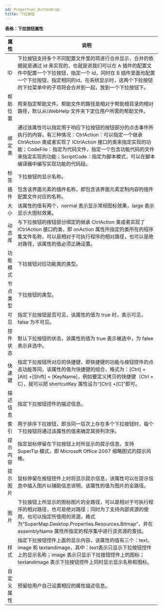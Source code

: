 ```yaml
---
id: Properties_ButtonDrop
title: 下拉按钮
---
```

**表格：下拉按钮属性**


属性|说明    
--|--  
ID | 下拉按钮支持多个不同配置文件里的项进行合并显示，合并的依据就是通过 id 来实现的，也就是说我们可以在 A 插件的配置文件中配置一个下拉按钮，指定一个 id，同时在 B 插件里面也配置一个下拉按钮，指定相同的id，在系统显示时，这两个下拉按钮的下拉菜单中的子项将会合并到一起，放到一个下拉按钮下。  
帮助位置 | 用来指定帮助文件。帮助文件的路径是相对于帮助根目录的相对路径，默认从\WebHelp 文件夹下定位用户所需的帮助文件。  
绑定类 | 通过该属性可以指定用于响应下拉按钮的按钮部分的点击事件所执行的内容。有三种情况：CtrlAction：可以指定一个继承 CtrlAction 类或者实现了 ICtrlAction 接口的类来指定实现的功能；CodeFile：指定为代码文件，指定一个包含功能代码的文件来指定实现的功能；ScriptCode：指定为脚本模式，可以在脚本编译器中编写实现功能的代码段。  
标签 | 下拉按钮的显示名称。  
插件 | 包含该界面元素的插件名称，即包含该界面元素定制内容的插件配置文件对应的名称。  
大小 | 该属性的值有两个，normal 表示显示常规图标效果，large 表示显示大图标效果。  
动态库 | 与下拉按钮的按钮部分绑定的继承 CtrlAction 类或者实现了 ICtrlAction 接口的类，即 onAction 属性所指定的类所在的程序集文件名称，可以是相对于可执行程序的相对路径，也可以是绝对路径，该属性的值必须正确设置。  
功能模式 | 下拉按钮对应功能类的类型。  
节点类型 | 下拉按钮的类型。  
可见 | 指定下拉按钮是否可见，该属性的值为 true 时，表示可见，false 为不可见。  
控件状态 | 默认下拉按钮的状态，该属性的值为 true 表示被选中，为 false 表示非选中。  
快速键 | 指定下拉按钮所对应的快捷键，即快捷键的功能与按钮控件的点击功能等同，该属性的值为快捷键的组合，格式为：[Ctrl] + [Alt] +[Shift] + [KeyName]，例如要定义拷贝的快捷键（Ctrl + C），就可以把 shortcutKey 属性设为“[Ctrl] +[C]”即可。  
描述信息 | 指定下拉按钮控件的描述信息。  
索引 | 用于排序下拉按钮，即当同一层次上存在多个下拉按钮时，每个下拉按钮将通过该属性的值来确定其排列次序。  
提示内容 | 指定鼠标停留在下拉按钮上时所显示的提示信息，支持 SuperTip 模式，即 Microsoft Office 2007 缩略图式的提示风格。  
提示图片 | 鼠标停留在按钮控件上时将显示提示信息，该属性可以在提示信息中插入图片以辅助信息说明，该属性的值为图片的全路径。  
图片 |下拉按钮上所显示的图标图片的全路径，可以是相对于可执行程序的相对路径，也可是绝对路径；同时为了支持内部资源的使用，也可以指定所使用的资源，格式为“SuperMap.Desktop.Properties.Resources.Bitmap”，并在 assemblyName 属性所指定的程序集中进行该资源的查找。  
样式 | 指定下拉按钮控件上面的显示内容，该属性的值有三个：text、image 和 textandimage，其中：text表示只显示下拉按钮控件上的显示名称；image 表示只显示下拉按钮控件上的图标；textandimage 表示下拉按钮控件上同时显示显示名称和图标。  
自定义属性 | 预留给用户自己设置相应的属性描述信息。  

